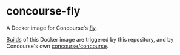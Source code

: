 # concourse-fly

A Docker image for Concourse's [fly](https://github.com/concourse/fly).

[Builds](https://hub.docker.com/r/arbourd/concourse-fly/builds/) of this Docker image are triggered by this repository, and by Concourse's own [concourse/concourse](https://hub.docker.com/r/concourse/concourse).
